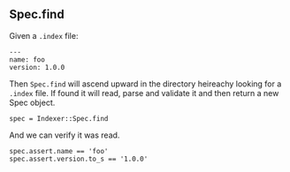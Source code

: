 ## Spec.find

Given a `.index` file:

    ---
    name: foo
    version: 1.0.0

Then `Spec.find` will ascend upward in the directory heireachy looking for a
`.index` file. If found it will read, parse and validate it and then return
a new Spec object.

    spec = Indexer::Spec.find

And we can verify it was read.

    spec.assert.name == 'foo'
    spec.assert.version.to_s == '1.0.0'

